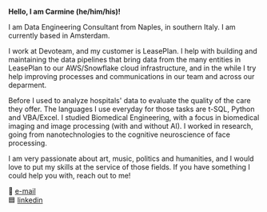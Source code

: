 **Hello, I am Carmine (he/him/his)!**

I am Data Engineering Consultant from Naples, in southern Italy. I am currently based in Amsterdam.

I work at Devoteam, and my customer is LeasePlan. I help with building and maintaining the data pipelines that bring data from the many entities in LeasePlan to our AWS/Snowflake cloud infrastructure, and in the while I try help improving processes and communications in our team and across our deparment.  

Before I used to analyze hospitals' data to evaluate the quality of the care they offer. The languages I use everyday for those tasks are t-SQL, Python and VBA/Excel. I studied Biomedical Engineering, with a focus in biomedical imaging and image processing (with and without AI). I worked in research, going from nanotechnologies to the cognitive neuroscience of face processing.

I am very passionate about art, music, politics and humanities, and I would love to put my skills at the service of those fields. 
If you have something I could help you with, reach out to me!

📧 [e-mail](gnolo@live.it)  
🟦 [linkedin](https://www.linkedin.com/in/gnolo/)
